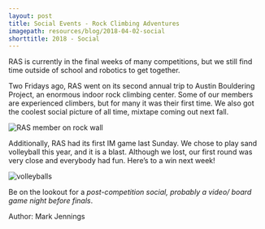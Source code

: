 ```yaml
---
layout: post
title: Social Events - Rock Climbing Adventures
imagepath: resources/blog/2018-04-02-social
shorttitle: 2018 - Social
---
```


RAS is currently in the final weeks of many competitions, but we still find time outside of school and robotics to get together.

Two Fridays ago, RAS went on its second annual trip to Austin Bouldering Project, an enormous indoor rock climbing center. Some of our members are experienced climbers, but for many it was their first time. We also got the coolest social picture of all time, mixtape coming out next fall.

<img alt="RAS member on rock wall" src="{{ site.baseurl }}/{{ page.imagepath }}/1.png" style="max-width:80%">

Additionally, RAS had its first IM game last Sunday. We chose to play sand volleyball this year, and it is a blast. Although we lost, our first round was very close and everybody had fun. Here’s to a win next week!

<img alt="volleyballs" src="{{ site.baseurl }}/{{ page.imagepath }}/2.png" style="max-width:40%">

Be on the lookout for a *post-competition social, probably a video/ board game night before finals*.

Author: Mark Jennings
